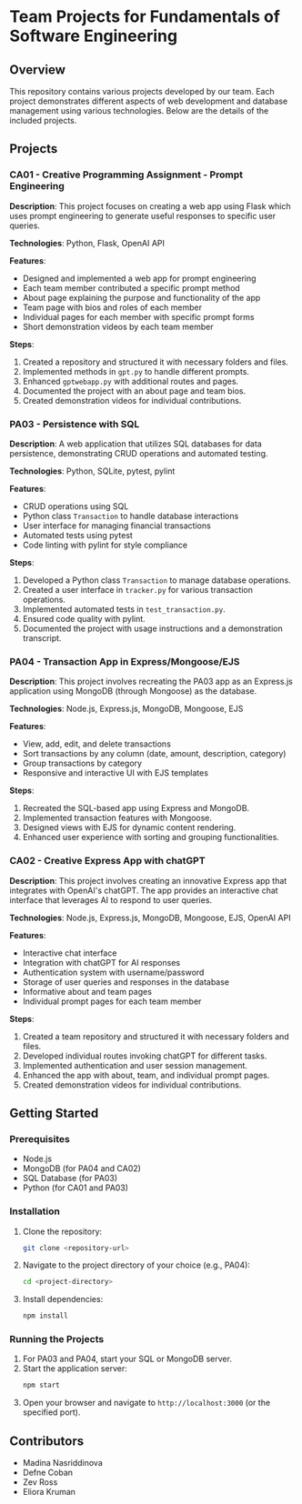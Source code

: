 # Team Projects for Fundamentals of Software Engineering

## Overview
This repository contains various projects developed by our team. Each project demonstrates different aspects of web development and database management using various technologies. Below are the details of the included projects.

## Projects

### CA01 - Creative Programming Assignment - Prompt Engineering
**Description**: This project focuses on creating a web app using Flask which uses prompt engineering to generate useful responses to specific user queries.

**Technologies**: Python, Flask, OpenAI API

**Features**:
- Designed and implemented a web app for prompt engineering
- Each team member contributed a specific prompt method
- About page explaining the purpose and functionality of the app
- Team page with bios and roles of each member
- Individual pages for each member with specific prompt forms
- Short demonstration videos by each team member

**Steps**:
1. Created a repository and structured it with necessary folders and files.
2. Implemented methods in `gpt.py` to handle different prompts.
3. Enhanced `gptwebapp.py` with additional routes and pages.
4. Documented the project with an about page and team bios.
5. Created demonstration videos for individual contributions.

### PA03 - Persistence with SQL
**Description**: A web application that utilizes SQL databases for data persistence, demonstrating CRUD operations and automated testing.

**Technologies**: Python, SQLite, pytest, pylint

**Features**:
- CRUD operations using SQL
- Python class `Transaction` to handle database interactions
- User interface for managing financial transactions
- Automated tests using pytest
- Code linting with pylint for style compliance

**Steps**:
1. Developed a Python class `Transaction` to manage database operations.
2. Created a user interface in `tracker.py` for various transaction operations.
3. Implemented automated tests in `test_transaction.py`.
4. Ensured code quality with pylint.
5. Documented the project with usage instructions and a demonstration transcript.

### PA04 - Transaction App in Express/Mongoose/EJS
**Description**: This project involves recreating the PA03 app as an Express.js application using MongoDB (through Mongoose) as the database.

**Technologies**: Node.js, Express.js, MongoDB, Mongoose, EJS

**Features**:
- View, add, edit, and delete transactions
- Sort transactions by any column (date, amount, description, category)
- Group transactions by category
- Responsive and interactive UI with EJS templates

**Steps**:
1. Recreated the SQL-based app using Express and MongoDB.
2. Implemented transaction features with Mongoose.
3. Designed views with EJS for dynamic content rendering.
4. Enhanced user experience with sorting and grouping functionalities.

### CA02 - Creative Express App with chatGPT
**Description**: This project involves creating an innovative Express app that integrates with OpenAI's chatGPT. The app provides an interactive chat interface that leverages AI to respond to user queries.

**Technologies**: Node.js, Express.js, MongoDB, Mongoose, EJS, OpenAI API

**Features**:
- Interactive chat interface
- Integration with chatGPT for AI responses
- Authentication system with username/password
- Storage of user queries and responses in the database
- Informative about and team pages
- Individual prompt pages for each team member

**Steps**:
1. Created a team repository and structured it with necessary folders and files.
2. Developed individual routes invoking chatGPT for different tasks.
3. Implemented authentication and user session management.
4. Enhanced the app with about, team, and individual prompt pages.
5. Created demonstration videos for individual contributions.

## Getting Started

### Prerequisites
- Node.js
- MongoDB (for PA04 and CA02)
- SQL Database (for PA03)
- Python (for CA01 and PA03)

### Installation
1. Clone the repository:
    ```sh
    git clone <repository-url>
    ```
2. Navigate to the project directory of your choice (e.g., PA04):
    ```sh
    cd <project-directory>
    ```
3. Install dependencies:
    ```sh
    npm install
    ```

### Running the Projects
1. For PA03 and PA04, start your SQL or MongoDB server.
2. Start the application server:
    ```sh
    npm start
    ```
3. Open your browser and navigate to `http://localhost:3000` (or the specified port).

## Contributors
- Madina Nasriddinova
- Defne Coban
- Zev Ross
- Eliora Kruman
